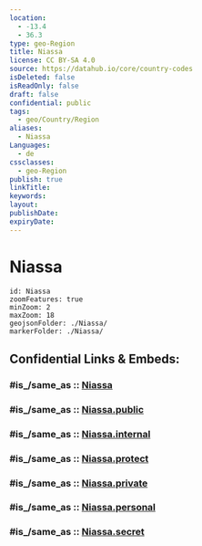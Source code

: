 ```yaml
---
location:
  - -13.4
  - 36.3
type: geo-Region
title: Niassa
license: CC BY-SA 4.0
source: https://datahub.io/core/country-codes
isDeleted: false
isReadOnly: false
draft: false
confidential: public
tags:
  - geo/Country/Region
aliases:
  - Niassa
Languages:
  - de
cssclasses:
  - geo-Region
publish: true
linkTitle:
keywords:
layout:
publishDate:
expiryDate:
---
```


# Niassa

```leaflet
id: Niassa
zoomFeatures: true 
minZoom: 2 
maxZoom: 18
geojsonFolder: ./Niassa/
markerFolder: ./Niassa/
```


## Confidential Links & Embeds: 

### #is_/same_as :: [Niassa](/_Standards/Earth/Continent/Africa/Africa~East/Mozambique/Provinces~Mozambique/Niassa.md) 

### #is_/same_as :: [Niassa.public](/_public/Earth/Continent/Africa/Africa~East/Mozambique/Provinces~Mozambique/Niassa.public.md) 

### #is_/same_as :: [Niassa.internal](/_internal/Earth/Continent/Africa/Africa~East/Mozambique/Provinces~Mozambique/Niassa.internal.md) 

### #is_/same_as :: [Niassa.protect](/_protect/Earth/Continent/Africa/Africa~East/Mozambique/Provinces~Mozambique/Niassa.protect.md) 

### #is_/same_as :: [Niassa.private](/_private/Earth/Continent/Africa/Africa~East/Mozambique/Provinces~Mozambique/Niassa.private.md) 

### #is_/same_as :: [Niassa.personal](/_personal/Earth/Continent/Africa/Africa~East/Mozambique/Provinces~Mozambique/Niassa.personal.md) 

### #is_/same_as :: [Niassa.secret](/_secret/Earth/Continent/Africa/Africa~East/Mozambique/Provinces~Mozambique/Niassa.secret.md)

